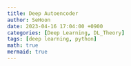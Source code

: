 ```yaml
---
title: Deep Autoencoder
author: SeHoon
date: 2023-04-16 17:04:00 +0900
categories: [Deep Learning, DL_Theory]
tags: [deep learning, python]
math: true
mermaid: true
---
```

